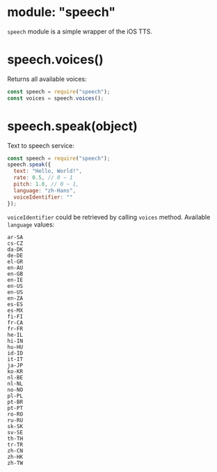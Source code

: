 # module: "speech"

`speech` module is a simple wrapper of the iOS TTS.

# speech.voices()

Returns all available voices:

```js
const speech = require("speech");
const voices = speech.voices();
```

# speech.speak(object)

Text to speech service:

```js
const speech = require("speech");
speech.speak({
  text: "Hello, World!",
  rate: 0.5, // 0 ~ 1
  pitch: 1.0, // 0 ~ 1,
  language: "zh-Hans",
  voiceIdentifier: ""
});
```

`voiceIdentifier` could be retrieved by calling `voices` method. Available `language` values:

```
ar-SA
cs-CZ
da-DK
de-DE
el-GR
en-AU
en-GB
en-IE
en-US
en-US
en-ZA
es-ES
es-MX
fi-FI
fr-CA
fr-FR
he-IL
hi-IN
hu-HU
id-ID
it-IT
ja-JP
ko-KR
nl-BE
nl-NL
no-NO
pl-PL
pt-BR
pt-PT
ro-RO
ru-RU
sk-SK
sv-SE
th-TH
tr-TR
zh-CN
zh-HK
zh-TW
```
